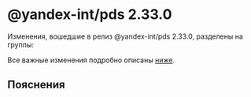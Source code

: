 # @yandex-int/pds 2.33.0

<!-- ЧЕЛОВЕЧЕСКОЕ ВСТУПЛЕНИЕ -->

Изменения, вошедшие в релиз @yandex-int/pds 2.33.0, разделены на группы:

Все важные изменения подробно описаны [ниже](#Пояснения).

## Пояснения

